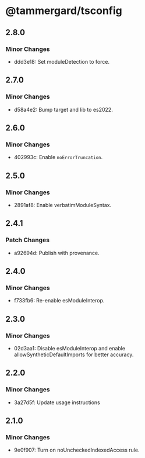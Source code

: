 # @tammergard/tsconfig

## 2.8.0

### Minor Changes

- ddd3e18: Set moduleDetection to force.

## 2.7.0

### Minor Changes

- d58a4e2: Bump target and lib to es2022.

## 2.6.0

### Minor Changes

- 402993c: Enable `noErrorTruncation`.

## 2.5.0

### Minor Changes

- 2891af8: Enable verbatimModuleSyntax.

## 2.4.1

### Patch Changes

- a92694d: Publish with provenance.

## 2.4.0

### Minor Changes

- f733fb6: Re-enable esModuleInterop.

## 2.3.0

### Minor Changes

- 02d3aa1: Disable esModuleInterop and enable allowSyntheticDefaultImports for better accuracy.

## 2.2.0

### Minor Changes

- 3a27d5f: Update usage instructions

## 2.1.0

### Minor Changes

- 9e0f907: Turn on noUncheckedIndexedAccess rule.
